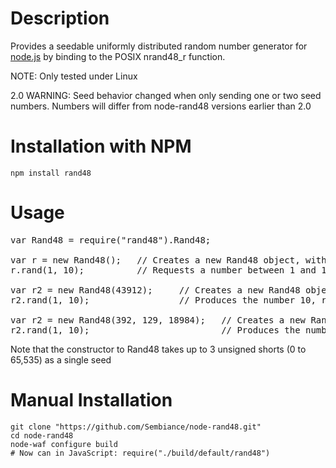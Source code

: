 Description
===========

Provides a seedable uniformly distributed random number generator for [node.js](http://nodejs.org/) by binding to the POSIX nrand48_r function.

NOTE: Only tested under Linux

2.0 WARNING: Seed behavior changed when only sending one or two seed numbers. Numbers will differ from node-rand48 versions earlier than 2.0


Installation with NPM
=====================

	npm install rand48


Usage
=====
<pre>
var Rand48 = require("rand48").Rand48;

var r = new Rand48();	// Creates a new Rand48 object, with no seed
r.rand(1, 10);			// Requests a number between 1 and 10 inclusive

var r2 = new Rand48(43912);		// Creates a new Rand48 object with a seed of 43912
r2.rand(1, 10);					// Produces the number 10, random based on seed

var r2 = new Rand48(392, 129, 18984);	// Creates a new Rand48 object with a 3 seed numbers (max allowed)
r2.rand(1, 10);							// Produces the number 10, random based on seed
</pre>

Note that the constructor to Rand48 takes up to 3 unsigned shorts (0 to 65,535) as a single seed

Manual Installation
===================

    git clone "https://github.com/Sembiance/node-rand48.git"
    cd node-rand48
    node-waf configure build
	# Now can in JavaScript: require("./build/default/rand48") 
